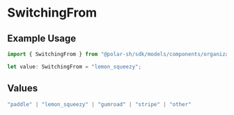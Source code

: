 # SwitchingFrom

## Example Usage

```typescript
import { SwitchingFrom } from "@polar-sh/sdk/models/components/organizationdetails.js";

let value: SwitchingFrom = "lemon_squeezy";
```

## Values

```typescript
"paddle" | "lemon_squeezy" | "gumroad" | "stripe" | "other"
```